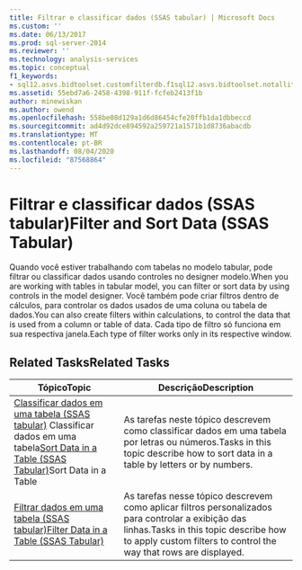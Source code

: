 ```yaml
---
title: Filtrar e classificar dados (SSAS tabular) | Microsoft Docs
ms.custom: ''
ms.date: 06/13/2017
ms.prod: sql-server-2014
ms.reviewer: ''
ms.technology: analysis-services
ms.topic: conceptual
f1_keywords:
- sql12.asvs.bidtoolset.customfilterdb.f1sql12.asvs.bidtoolset.notallitemsshowing.f1sql12.asvs.bidtoolset.autofiltermenu.f1
ms.assetid: 55ebd7a6-2458-4398-911f-fcfeb2413f1b
author: minewiskan
ms.author: owend
ms.openlocfilehash: 558be08d129a1d6d86454cfe20ffb1da1dbbeccd
ms.sourcegitcommit: ad4d92dce894592a259721a1571b1d8736abacdb
ms.translationtype: MT
ms.contentlocale: pt-BR
ms.lasthandoff: 08/04/2020
ms.locfileid: "87568864"
---
```

# <a name="filter-and-sort-data-ssas-tabular"></a><span data-ttu-id="9f553-102">Filtrar e classificar dados (SSAS tabular)</span><span class="sxs-lookup"><span data-stu-id="9f553-102">Filter and Sort Data (SSAS Tabular)</span></span>
  <span data-ttu-id="9f553-103">Quando você estiver trabalhando com tabelas no modelo tabular, pode filtrar ou classificar dados usando controles no designer modelo.</span><span class="sxs-lookup"><span data-stu-id="9f553-103">When you are working with tables in tabular model, you can filter or sort data by using controls in the model designer.</span></span> <span data-ttu-id="9f553-104">Você também pode criar filtros dentro de cálculos, para controlar os dados usados de uma coluna ou tabela de dados.</span><span class="sxs-lookup"><span data-stu-id="9f553-104">You can also create filters within calculations, to control the data that is used from a column or table of data.</span></span> <span data-ttu-id="9f553-105">Cada tipo de filtro só funciona em sua respectiva janela.</span><span class="sxs-lookup"><span data-stu-id="9f553-105">Each type of filter works only in its respective window.</span></span>  
  
## <a name="related-tasks"></a><span data-ttu-id="9f553-106">Related Tasks</span><span class="sxs-lookup"><span data-stu-id="9f553-106">Related Tasks</span></span>  
  
|<span data-ttu-id="9f553-107">Tópico</span><span class="sxs-lookup"><span data-stu-id="9f553-107">Topic</span></span>|<span data-ttu-id="9f553-108">Descrição</span><span class="sxs-lookup"><span data-stu-id="9f553-108">Description</span></span>|  
|-----------|-----------------|  
|<span data-ttu-id="9f553-109">[Classificar dados em uma tabela &#40;SSAS tabular&#41;](tabular-models/sort-data-in-a-table-ssas-tabular.md) Classificar dados em uma tabela</span><span class="sxs-lookup"><span data-stu-id="9f553-109">[Sort Data in a Table &#40;SSAS Tabular&#41;](tabular-models/sort-data-in-a-table-ssas-tabular.md)Sort Data in a Table</span></span>|<span data-ttu-id="9f553-110">As tarefas neste tópico descrevem como classificar dados em uma tabela por letras ou números.</span><span class="sxs-lookup"><span data-stu-id="9f553-110">Tasks in this topic describe how to sort data in a table by letters or by numbers.</span></span>|  
|[<span data-ttu-id="9f553-111">Filtrar dados em uma tabela &#40;SSAS tabular&#41;</span><span class="sxs-lookup"><span data-stu-id="9f553-111">Filter Data in a Table &#40;SSAS Tabular&#41;</span></span>](tabular-models/filter-data-in-a-table-ssas-tabular.md)|<span data-ttu-id="9f553-112">As tarefas nesse tópico descrevem como aplicar filtros personalizados para controlar a exibição das linhas.</span><span class="sxs-lookup"><span data-stu-id="9f553-112">Tasks in this topic describe how to apply custom filters to control the way that rows are displayed.</span></span>|  
  
  

